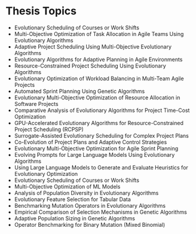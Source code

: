 # Thesis Topics

- Evolutionary Scheduling of Courses or Work Shifts
- Multi-Objective Optimization of Task Allocation in Agile Teams Using Evolutionary Algorithms  
- Adaptive Project Scheduling Using Multi-Objective Evolutionary Algorithms  
- Evolutionary Algorithms for Adaptive Planning in Agile Environments  
- Resource-Constrained Project Scheduling Using Evolutionary Algorithms  
- Evolutionary Optimization of Workload Balancing in Multi-Team Agile Projects  
- Automated Sprint Planning Using Genetic Algorithms  
- Evolutionary Multi-Objective Optimization of Resource Allocation in Software Projects  
- Comparative Analysis of Evolutionary Algorithms for Project Time-Cost Optimization  
- GPU-Accelerated Evolutionary Algorithms for Resource-Constrained Project Scheduling (RCPSP)  
- Surrogate-Assisted Evolutionary Scheduling for Complex Project Plans  
- Co-Evolution of Project Plans and Adaptive Control Strategies  
- Evolutionary Multi-Objective Optimization for Agile Sprint Planning  
- Evolving Prompts for Large Language Models Using Evolutionary Algorithms  
- Using Large Language Models to Generate and Evaluate Heuristics for Evolutionary Optimization  
- Evolutionary Scheduling of Courses or Work Shifts  
- Multi-Objective Optimization of ML Models  
- Analysis of Population Diversity in Evolutionary Algorithms  
- Evolutionary Feature Selection for Tabular Data  
- Benchmarking Mutation Operators in Evolutionary Algorithms  
- Empirical Comparison of Selection Mechanisms in Genetic Algorithms  
- Adaptive Population Sizing in Genetic Algorithms  
- Operator Benchmarking for Binary Mutation (Mixed Binomial)
